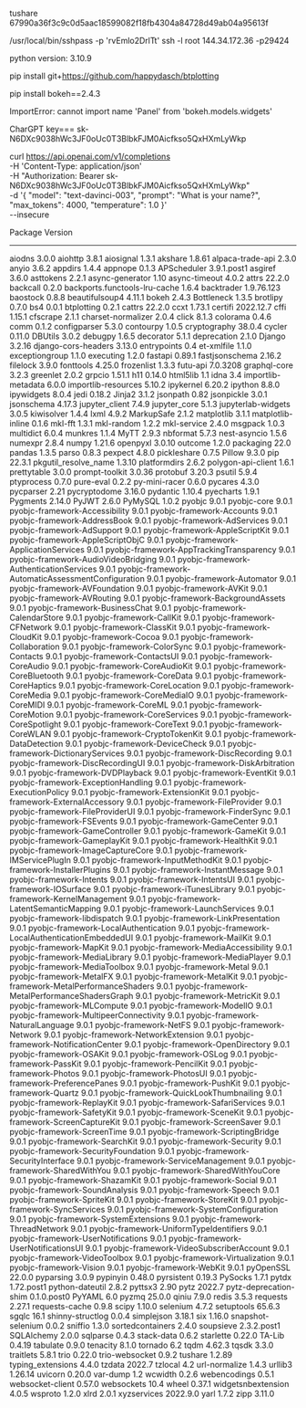 tushare 67990a36f3c9c0d5aac18599082f18fb4304a84728d49ab04a95613f


 /usr/local/bin/sshpass   -p 'rvEmlo2DrlTt'  ssh -l  root  144.34.172.36  -p29424
 
 python version: 3.10.9

pip install git+https://github.com/happydasch/btplotting

pip  install bokeh==2.4.3

ImportError: cannot import name 'Panel' from 'bokeh.models.widgets'



CharGPT key===
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



curl https://api.openai.com/v1/completions \
  -H 'Content-Type: application/json' \
  -H "Authorization: Bearer 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" \
  -d '{
  "model": "text-davinci-003",
  "prompt": "What is your name?",
  "max_tokens": 4000,
  "temperature": 1.0
}' \
--insecure







Package                                           Version
------------------------------------------------- -----------
aiodns                                            3.0.0
aiohttp                                           3.8.1
aiosignal                                         1.3.1
akshare                                           1.8.61
alpaca-trade-api                                  2.3.0
anyio                                             3.6.2
appdirs                                           1.4.4
appnope                                           0.1.3
APScheduler                                       3.9.1.post1
asgiref                                           3.6.0
asttokens                                         2.2.1
async-generator                                   1.10
async-timeout                                     4.0.2
attrs                                             22.2.0
backcall                                          0.2.0
backports.functools-lru-cache                     1.6.4
backtrader                                        1.9.76.123
baostock                                          0.8.8
beautifulsoup4                                    4.11.1
bokeh                                             2.4.3
Bottleneck                                        1.3.5
brotlipy                                          0.7.0
bs4                                               0.0.1
btplotting                                        0.2.1
cattrs                                            22.2.0
ccxt                                              1.73.1
certifi                                           2022.12.7
cffi                                              1.15.1
cfscrape                                          2.1.1
charset-normalizer                                2.0.4
click                                             8.1.3
colorama                                          0.4.6
comm                                              0.1.2
configparser                                      5.3.0
contourpy                                         1.0.5
cryptography                                      38.0.4
cycler                                            0.11.0
DBUtils                                           3.0.2
debugpy                                           1.6.5
decorator                                         5.1.1
deprecation                                       2.1.0
Django                                            3.2.16
django-cors-headers                               3.13.0
entrypoints                                       0.4
et-xmlfile                                        1.1.0
exceptiongroup                                    1.1.0
executing                                         1.2.0
fastapi                                           0.89.1
fastjsonschema                                    2.16.2
filelock                                          3.9.0
fonttools                                         4.25.0
frozenlist                                        1.3.3
futu-api                                          7.0.3208
graphql-core                                      3.2.3
greenlet                                          2.0.2
grpcio                                            1.51.1
h11                                               0.14.0
html5lib                                          1.1
idna                                              3.4
importlib-metadata                                6.0.0
importlib-resources                               5.10.2
ipykernel                                         6.20.2
ipython                                           8.8.0
ipywidgets                                        8.0.4
jedi                                              0.18.2
Jinja2                                            3.1.2
jsonpath                                          0.82
jsonpickle                                        3.0.1
jsonschema                                        4.17.3
jupyter_client                                    7.4.9
jupyter_core                                      5.1.3
jupyterlab-widgets                                3.0.5
kiwisolver                                        1.4.4
lxml                                              4.9.2
MarkupSafe                                        2.1.2
matplotlib                                        3.1.1
matplotlib-inline                                 0.1.6
mkl-fft                                           1.3.1
mkl-random                                        1.2.2
mkl-service                                       2.4.0
msgpack                                           1.0.3
multidict                                         6.0.4
munkres                                           1.1.4
MyTT                                              2.9.3
nbformat                                          5.7.3
nest-asyncio                                      1.5.6
numexpr                                           2.8.4
numpy                                             1.21.6
openpyxl                                          3.0.10
outcome                                           1.2.0
packaging                                         22.0
pandas                                            1.3.5
parso                                             0.8.3
pexpect                                           4.8.0
pickleshare                                       0.7.5
Pillow                                            9.3.0
pip                                               22.3.1
pkgutil_resolve_name                              1.3.10
platformdirs                                      2.6.2
polygon-api-client                                1.6.1
prettytable                                       3.0.0
prompt-toolkit                                    3.0.36
protobuf                                          3.20.3
psutil                                            5.9.4
ptyprocess                                        0.7.0
pure-eval                                         0.2.2
py-mini-racer                                     0.6.0
pycares                                           4.3.0
pycparser                                         2.21
pycryptodome                                      3.16.0
pydantic                                          1.10.4
pyecharts                                         1.9.1
Pygments                                          2.14.0
PyJWT                                             2.6.0
PyMySQL                                           1.0.2
pyobjc                                            9.0.1
pyobjc-core                                       9.0.1
pyobjc-framework-Accessibility                    9.0.1
pyobjc-framework-Accounts                         9.0.1
pyobjc-framework-AddressBook                      9.0.1
pyobjc-framework-AdServices                       9.0.1
pyobjc-framework-AdSupport                        9.0.1
pyobjc-framework-AppleScriptKit                   9.0.1
pyobjc-framework-AppleScriptObjC                  9.0.1
pyobjc-framework-ApplicationServices              9.0.1
pyobjc-framework-AppTrackingTransparency          9.0.1
pyobjc-framework-AudioVideoBridging               9.0.1
pyobjc-framework-AuthenticationServices           9.0.1
pyobjc-framework-AutomaticAssessmentConfiguration 9.0.1
pyobjc-framework-Automator                        9.0.1
pyobjc-framework-AVFoundation                     9.0.1
pyobjc-framework-AVKit                            9.0.1
pyobjc-framework-AVRouting                        9.0.1
pyobjc-framework-BackgroundAssets                 9.0.1
pyobjc-framework-BusinessChat                     9.0.1
pyobjc-framework-CalendarStore                    9.0.1
pyobjc-framework-CallKit                          9.0.1
pyobjc-framework-CFNetwork                        9.0.1
pyobjc-framework-ClassKit                         9.0.1
pyobjc-framework-CloudKit                         9.0.1
pyobjc-framework-Cocoa                            9.0.1
pyobjc-framework-Collaboration                    9.0.1
pyobjc-framework-ColorSync                        9.0.1
pyobjc-framework-Contacts                         9.0.1
pyobjc-framework-ContactsUI                       9.0.1
pyobjc-framework-CoreAudio                        9.0.1
pyobjc-framework-CoreAudioKit                     9.0.1
pyobjc-framework-CoreBluetooth                    9.0.1
pyobjc-framework-CoreData                         9.0.1
pyobjc-framework-CoreHaptics                      9.0.1
pyobjc-framework-CoreLocation                     9.0.1
pyobjc-framework-CoreMedia                        9.0.1
pyobjc-framework-CoreMediaIO                      9.0.1
pyobjc-framework-CoreMIDI                         9.0.1
pyobjc-framework-CoreML                           9.0.1
pyobjc-framework-CoreMotion                       9.0.1
pyobjc-framework-CoreServices                     9.0.1
pyobjc-framework-CoreSpotlight                    9.0.1
pyobjc-framework-CoreText                         9.0.1
pyobjc-framework-CoreWLAN                         9.0.1
pyobjc-framework-CryptoTokenKit                   9.0.1
pyobjc-framework-DataDetection                    9.0.1
pyobjc-framework-DeviceCheck                      9.0.1
pyobjc-framework-DictionaryServices               9.0.1
pyobjc-framework-DiscRecording                    9.0.1
pyobjc-framework-DiscRecordingUI                  9.0.1
pyobjc-framework-DiskArbitration                  9.0.1
pyobjc-framework-DVDPlayback                      9.0.1
pyobjc-framework-EventKit                         9.0.1
pyobjc-framework-ExceptionHandling                9.0.1
pyobjc-framework-ExecutionPolicy                  9.0.1
pyobjc-framework-ExtensionKit                     9.0.1
pyobjc-framework-ExternalAccessory                9.0.1
pyobjc-framework-FileProvider                     9.0.1
pyobjc-framework-FileProviderUI                   9.0.1
pyobjc-framework-FinderSync                       9.0.1
pyobjc-framework-FSEvents                         9.0.1
pyobjc-framework-GameCenter                       9.0.1
pyobjc-framework-GameController                   9.0.1
pyobjc-framework-GameKit                          9.0.1
pyobjc-framework-GameplayKit                      9.0.1
pyobjc-framework-HealthKit                        9.0.1
pyobjc-framework-ImageCaptureCore                 9.0.1
pyobjc-framework-IMServicePlugIn                  9.0.1
pyobjc-framework-InputMethodKit                   9.0.1
pyobjc-framework-InstallerPlugins                 9.0.1
pyobjc-framework-InstantMessage                   9.0.1
pyobjc-framework-Intents                          9.0.1
pyobjc-framework-IntentsUI                        9.0.1
pyobjc-framework-IOSurface                        9.0.1
pyobjc-framework-iTunesLibrary                    9.0.1
pyobjc-framework-KernelManagement                 9.0.1
pyobjc-framework-LatentSemanticMapping            9.0.1
pyobjc-framework-LaunchServices                   9.0.1
pyobjc-framework-libdispatch                      9.0.1
pyobjc-framework-LinkPresentation                 9.0.1
pyobjc-framework-LocalAuthentication              9.0.1
pyobjc-framework-LocalAuthenticationEmbeddedUI    9.0.1
pyobjc-framework-MailKit                          9.0.1
pyobjc-framework-MapKit                           9.0.1
pyobjc-framework-MediaAccessibility               9.0.1
pyobjc-framework-MediaLibrary                     9.0.1
pyobjc-framework-MediaPlayer                      9.0.1
pyobjc-framework-MediaToolbox                     9.0.1
pyobjc-framework-Metal                            9.0.1
pyobjc-framework-MetalFX                          9.0.1
pyobjc-framework-MetalKit                         9.0.1
pyobjc-framework-MetalPerformanceShaders          9.0.1
pyobjc-framework-MetalPerformanceShadersGraph     9.0.1
pyobjc-framework-MetricKit                        9.0.1
pyobjc-framework-MLCompute                        9.0.1
pyobjc-framework-ModelIO                          9.0.1
pyobjc-framework-MultipeerConnectivity            9.0.1
pyobjc-framework-NaturalLanguage                  9.0.1
pyobjc-framework-NetFS                            9.0.1
pyobjc-framework-Network                          9.0.1
pyobjc-framework-NetworkExtension                 9.0.1
pyobjc-framework-NotificationCenter               9.0.1
pyobjc-framework-OpenDirectory                    9.0.1
pyobjc-framework-OSAKit                           9.0.1
pyobjc-framework-OSLog                            9.0.1
pyobjc-framework-PassKit                          9.0.1
pyobjc-framework-PencilKit                        9.0.1
pyobjc-framework-Photos                           9.0.1
pyobjc-framework-PhotosUI                         9.0.1
pyobjc-framework-PreferencePanes                  9.0.1
pyobjc-framework-PushKit                          9.0.1
pyobjc-framework-Quartz                           9.0.1
pyobjc-framework-QuickLookThumbnailing            9.0.1
pyobjc-framework-ReplayKit                        9.0.1
pyobjc-framework-SafariServices                   9.0.1
pyobjc-framework-SafetyKit                        9.0.1
pyobjc-framework-SceneKit                         9.0.1
pyobjc-framework-ScreenCaptureKit                 9.0.1
pyobjc-framework-ScreenSaver                      9.0.1
pyobjc-framework-ScreenTime                       9.0.1
pyobjc-framework-ScriptingBridge                  9.0.1
pyobjc-framework-SearchKit                        9.0.1
pyobjc-framework-Security                         9.0.1
pyobjc-framework-SecurityFoundation               9.0.1
pyobjc-framework-SecurityInterface                9.0.1
pyobjc-framework-ServiceManagement                9.0.1
pyobjc-framework-SharedWithYou                    9.0.1
pyobjc-framework-SharedWithYouCore                9.0.1
pyobjc-framework-ShazamKit                        9.0.1
pyobjc-framework-Social                           9.0.1
pyobjc-framework-SoundAnalysis                    9.0.1
pyobjc-framework-Speech                           9.0.1
pyobjc-framework-SpriteKit                        9.0.1
pyobjc-framework-StoreKit                         9.0.1
pyobjc-framework-SyncServices                     9.0.1
pyobjc-framework-SystemConfiguration              9.0.1
pyobjc-framework-SystemExtensions                 9.0.1
pyobjc-framework-ThreadNetwork                    9.0.1
pyobjc-framework-UniformTypeIdentifiers           9.0.1
pyobjc-framework-UserNotifications                9.0.1
pyobjc-framework-UserNotificationsUI              9.0.1
pyobjc-framework-VideoSubscriberAccount           9.0.1
pyobjc-framework-VideoToolbox                     9.0.1
pyobjc-framework-Virtualization                   9.0.1
pyobjc-framework-Vision                           9.0.1
pyobjc-framework-WebKit                           9.0.1
pyOpenSSL                                         22.0.0
pyparsing                                         3.0.9
pypinyin                                          0.48.0
pyrsistent                                        0.19.3
PySocks                                           1.7.1
pytdx                                             1.72.post1
python-dateutil                                   2.8.2
pyttsx3                                           2.90
pytz                                              2022.7
pytz-deprecation-shim                             0.1.0.post0
PyYAML                                            6.0
pyzmq                                             25.0.0
qiniu                                             7.9.0
redis                                             3.5.3
requests                                          2.27.1
requests-cache                                    0.9.8
scipy                                             1.10.0
selenium                                          4.7.2
setuptools                                        65.6.3
sgqlc                                             16.1
shinny-structlog                                  0.0.4
simplejson                                        3.18.1
six                                               1.16.0
snapshot-selenium                                 0.0.2
sniffio                                           1.3.0
sortedcontainers                                  2.4.0
soupsieve                                         2.3.2.post1
SQLAlchemy                                        2.0.0
sqlparse                                          0.4.3
stack-data                                        0.6.2
starlette                                         0.22.0
TA-Lib                                            0.4.19
tabulate                                          0.9.0
tenacity                                          8.1.0
tornado                                           6.2
tqdm                                              4.62.3
tqsdk                                             3.3.0
traitlets                                         5.8.1
trio                                              0.22.0
trio-websocket                                    0.9.2
tushare                                           1.2.89
typing_extensions                                 4.4.0
tzdata                                            2022.7
tzlocal                                           4.2
url-normalize                                     1.4.3
urllib3                                           1.26.14
uvicorn                                           0.20.0
var-dump                                          1.2
wcwidth                                           0.2.6
webencodings                                      0.5.1
websocket-client                                  0.57.0
websockets                                        10.4
wheel                                             0.37.1
widgetsnbextension                                4.0.5
wsproto                                           1.2.0
xlrd                                              2.0.1
xyzservices                                       2022.9.0
yarl                                              1.7.2
zipp                                              3.11.0
